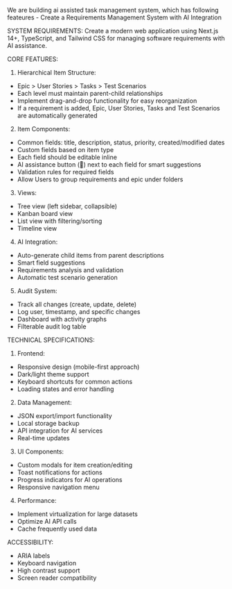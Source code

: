 We are building ai assisted task management system, which has following feateures - 
Create a Requirements Management System with AI Integration

SYSTEM REQUIREMENTS:
Create a modern web application using Next.js 14+, TypeScript, and Tailwind CSS for managing software requirements with AI assistance.

CORE FEATURES:

1. Hierarchical Item Structure:
- Epic > User Stories > Tasks > Test Scenarios
- Each level must maintain parent-child relationships
- Implement drag-and-drop functionality for easy reorganization
- If a requirement is added, Epic, User Stories, Tasks and Test Scenarios are automatically generated

2. Item Components:
- Common fields: title, description, status, priority, created/modified dates
- Custom fields based on item type
- Each field should be editable inline
- AI assistance button (🤖) next to each field for smart suggestions
- Validation rules for required fields
- Allow Users to group requirements and epic under folders

3. Views:
- Tree view (left sidebar, collapsible)
- Kanban board view
- List view with filtering/sorting
- Timeline view

4. AI Integration:
- Auto-generate child items from parent descriptions
- Smart field suggestions
- Requirements analysis and validation
- Automatic test scenario generation

5. Audit System:
- Track all changes (create, update, delete)
- Log user, timestamp, and specific changes
- Dashboard with activity graphs
- Filterable audit log table

TECHNICAL SPECIFICATIONS:

1. Frontend:
- Responsive design (mobile-first approach)
- Dark/light theme support
- Keyboard shortcuts for common actions
- Loading states and error handling

2. Data Management:
- JSON export/import functionality
- Local storage backup
- API integration for AI services
- Real-time updates

3. UI Components:
- Custom modals for item creation/editing
- Toast notifications for actions
- Progress indicators for AI operations
- Responsive navigation menu

4. Performance:
- Implement virtualization for large datasets
- Optimize AI API calls
- Cache frequently used data

ACCESSIBILITY:
- ARIA labels
- Keyboard navigation
- High contrast support
- Screen reader compatibility